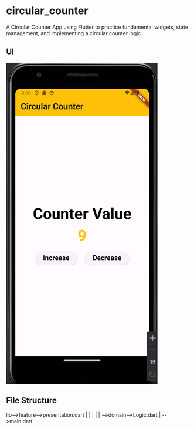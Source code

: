 # circular_counter

A Circular Counter App using Flutter to practice fundamental widgets, state management, and implementing a circular counter logic.

##  UI
![img.png](img.png)

##  File Structure
lib-->feature-->presentation.dart
   |     |
   |     |
   |      -->domain-->Logic.dart
   |
    -->main.dart